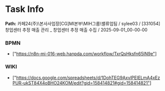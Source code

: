 # Task Info

**Path:** 카페24(주)\본사사업장\[CG]MI본부\MIH그룹\밸류업팀 / sylee03 / [331054] 창업센터 추정 매출 관리 _ 창업센터 추정 매출 수집 / 2025-09-01_00-00-00

### BPMN
- ["https://n8n-mi-016-web.hanpda.com/workflow/TxrQsHksfn65lN9e"]

### WIKI
- ["https://docs.google.com/spreadsheets/d/1DohTEG9AxvlPEIELmA4xEzPUR-ukST84X4oBHO24KOM/edit?gid=158414821#gid=158414821"]

